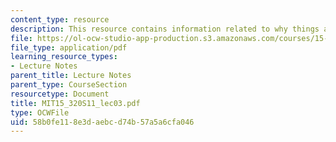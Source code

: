 ```yaml
---
content_type: resource
description: This resource contains information related to why things are changing?
file: https://ol-ocw-studio-app-production.s3.amazonaws.com/courses/15-320-strategic-organizational-design-spring-2011/58b0fe118e3daebcd74b57a5a6cfa046_MIT15_320S11_lec03.pdf
file_type: application/pdf
learning_resource_types:
- Lecture Notes
parent_title: Lecture Notes
parent_type: CourseSection
resourcetype: Document
title: MIT15_320S11_lec03.pdf
type: OCWFile
uid: 58b0fe11-8e3d-aebc-d74b-57a5a6cfa046
---
```

